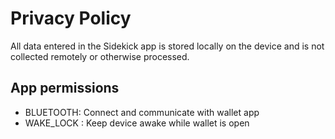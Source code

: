 # Privacy Policy

All data entered in the Sidekick app is stored locally on the device and is not collected remotely or otherwise processed.

## App permissions
- BLUETOOTH: Connect and communicate with wallet app
- WAKE_LOCK : Keep device awake while wallet is open
